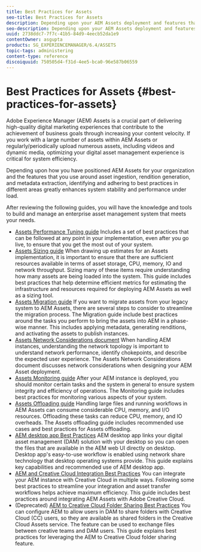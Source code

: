 ```yaml
---
title: Best Practices for Assets
seo-title: Best Practices for Assets
description: Depending upon your AEM Assets deployment and features that you use for asset ingestion, rendition generation, and metadata extraction, identifying and adhering to best practices in different areas greatly enhances system stability and performance under load.
seo-description: Depending upon your AEM Assets deployment and features that you use for asset ingestion, rendition generation, and metadata extraction, identifying and adhering to best practices in different areas greatly enhances system stability and performance under load.
uuid: 2738ddc7-7f7c-41b5-84d9-4eecb52da1e9
contentOwner: asgupta
products: SG_EXPERIENCEMANAGER/6.4/ASSETS
topic-tags: administering
content-type: reference
discoiquuid: 750505d4-f31d-4ee5-bca0-96e587b06559
---
```


# Best Practices for Assets {#best-practices-for-assets}

Adobe Experience Manager (AEM) Assets is a crucial part of delivering high-quality digital marketing experiences that contribute to the achievement of business goals through increasing your content velocity. If you work with a large number of assets within AEM Assets or regularly/periodically upload numerous assets, including videos and dynamic media, optimizing your digital asset management experience is critical for system efficiency.

Depending upon how you have positioned AEM Assets for your organization and the features that you use around asset ingestion, rendition generation, and metadata extraction, identifying and adhering to best practices in different areas greatly enhances system stability and performance under load.

After reviewing the following guides, you will have the knowledge and tools to build and manage an enterprise asset management system that meets your needs.


* [Assets Performance Tuning guide](performance-tuning-guidelines.md)
Includes a set of best practices that can be followed at any point in your implementation, even after you go live, to ensure that you get the most out of your system.
* [Assets Sizing guide](assets-sizing-guide.md)
When drawing up estimates for an Assets implementation, it is important to ensure that there are sufficient resources available in terms of asset storage, CPU, memory, IO and network throughput. Sizing many of these items require understanding how many assets are being loaded into the system. This guide includes best practices that help determine efficient metrics for estimating the infrastructure and resources required for deploying AEM Assets as well as a sizing tool.
* [Assets Migration guide](assets-migration-guide.md)
If you want to migrate assets from your legacy system to AEM Assets, there are several steps to consider to streamline the migration process. The Migration guide include best practices around the tasks you perform to bring the assets into AEM in a phase-wise manner. This includes applying metadata, generating renditions, and activating the assets to publish instances.
* [Assets Network Considerations document](assets-network-considerations.md)
When handling AEM instances, understanding the network topology is important to understand network performance, identify chokepoints, and describe the expected user experience. The Assets Network Considerations document discusses network considerations when designing your AEM Asset deployment.
* [Assets Monitoring guide](assets-monitoring-best-practices.md)
After your AEM instance is deployed, you should monitor certain tasks and the system in general to ensure system integrity and efficiency of operations. The Monitoring guide includes best practices for monitoring various aspects of your system.
* [Assets Offloading guide](assets-offloading-best-practices.md)
Handling large files and running workflows in AEM Assets can consume considerable CPU, memory, and I/O resources. Offloading these tasks can reduce CPU, memory, and IO overheads. The Assets offloading guide includes recommended use cases and best practices for Assets offloading.
* [AEM desktop app Best Practices](https://helpx.adobe.com/experience-manager/desktop-app/aem-desktop-app-best-practices.html)
AEM desktop app links your digital asset management (DAM) solution with your desktop so you can open the files that are available in the AEM web UI directly on desktop. Desktop app's easy-to-use workflow is enabled using network share technology that desktop operating systems provide. This guide explains key capabilities and recommended use of AEM desktop app.
* [AEM and Creative Cloud Integration Best Practices](aem-cc-integration-best-practices.md)
You can integrate your AEM instance with Creative Cloud in multiple ways. Following some best practices to streamline your integration and asset transfer workflows helps achieve maximum efficiency. This guide includes best practices around integrating AEM Assets with Adobe Creative Cloud.
* (Deprecated) [AEM to Creative Cloud Folder Sharing Best Practices](aem-cc-folder-sharing-best-practices.md)
You can configure AEM to allow users in DAM to share folders with Creative Cloud (CC) users, so they are available as shared folders in the Creative Cloud Assets service. The feature can be used to exchange files between creative teams and DAM users. This guide explains best practices for leveraging the AEM to Creative Cloud folder sharing feature.
